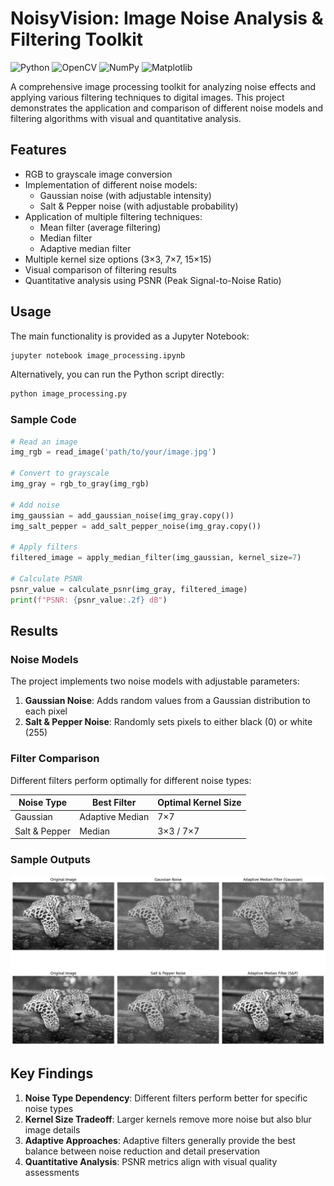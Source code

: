 # NoisyVision: Image Noise Analysis & Filtering Toolkit

![Python](https://img.shields.io/badge/Python-3.7+-blue.svg)
![OpenCV](https://img.shields.io/badge/OpenCV-4.0+-green.svg)
![NumPy](https://img.shields.io/badge/NumPy-1.19+-yellow.svg)
![Matplotlib](https://img.shields.io/badge/Matplotlib-3.3+-red.svg)

A comprehensive image processing toolkit for analyzing noise effects and applying various filtering techniques to digital images. This project demonstrates the application and comparison of different noise models and filtering algorithms with visual and quantitative analysis.

## Features

- RGB to grayscale image conversion
- Implementation of different noise models:
  - Gaussian noise (with adjustable intensity)
  - Salt & Pepper noise (with adjustable probability)
- Application of multiple filtering techniques:
  - Mean filter (average filtering)
  - Median filter
  - Adaptive median filter
- Multiple kernel size options (3×3, 7×7, 15×15)
- Visual comparison of filtering results
- Quantitative analysis using PSNR (Peak Signal-to-Noise Ratio)

## Usage

The main functionality is provided as a Jupyter Notebook:

```bash
jupyter notebook image_processing.ipynb
```

Alternatively, you can run the Python script directly:

```bash
python image_processing.py
```

### Sample Code

```python
# Read an image
img_rgb = read_image('path/to/your/image.jpg')

# Convert to grayscale
img_gray = rgb_to_gray(img_rgb)

# Add noise
img_gaussian = add_gaussian_noise(img_gray.copy())
img_salt_pepper = add_salt_pepper_noise(img_gray.copy())

# Apply filters
filtered_image = apply_median_filter(img_gaussian, kernel_size=7)

# Calculate PSNR
psnr_value = calculate_psnr(img_gray, filtered_image)
print(f"PSNR: {psnr_value:.2f} dB")
```

## Results

### Noise Models

The project implements two noise models with adjustable parameters:

1. **Gaussian Noise**: Adds random values from a Gaussian distribution to each pixel
2. **Salt & Pepper Noise**: Randomly sets pixels to either black (0) or white (255)

### Filter Comparison

Different filters perform optimally for different noise types:

| Noise Type      | Best Filter         | Optimal Kernel Size |
|-----------------|---------------------|---------------------|
| Gaussian        | Adaptive Median     | 7×7                 |
| Salt & Pepper   | Median              | 3×3 / 7×7          |

### Sample Outputs

![Sample Filtering Results](sample_images/output.png)

## Key Findings

1. **Noise Type Dependency**: Different filters perform better for specific noise types
2. **Kernel Size Tradeoff**: Larger kernels remove more noise but also blur image details
3. **Adaptive Approaches**: Adaptive filters generally provide the best balance between noise reduction and detail preservation
4. **Quantitative Analysis**: PSNR metrics align with visual quality assessments
